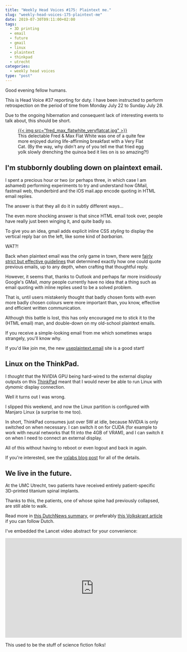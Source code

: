 ```yaml
---
title: "Weekly Head Voices #175: Plaintext me."
slug: "weekly-head-voices-175-plaintext-me"
date: 2019-07-30T09:11:00+02:00
tags:
  - 3D printing
  - email
  - future
  - gmail
  - linux
  - plaintext
  - thinkpad
  - utrecht
categories:
  - weekly head voices
type: "post"
---
```


Good evening fellow humans.

This is Head Voice #37 reporting for duty. I have been instructed to perform
retrospection on the period of time from Monday July 22 to Sunday July 28.

Due to the ongoing hibernation and consequent lack of interesting events to
talk about, this should be short.

<figure>
<a href="fred_max_flatwhite_veryflatcat.jpg">
{{< img src="fred_max_flatwhite_veryflatcat.jpg" >}}
</a>
<figcaption>
This delectable Fred & Max Flat White was one of a quite few more enjoyed
during life-affirming breakfast with a Very Flat Cat. (By the way, why didn't
any of you tell me that fried egg yolk slowly drenching the quinoa bed it lies
on is so amazing?!)
</figcaption>
</figure>

## I'm stubbornly doubling down on plaintext email.

I spent a precious hour or two (or perhaps three, in which case I am ashamed)
performing experiments to try and understand how GMail, fastmail web,
thunderbird and the iOS mail.app encode quoting in HTML email replies.

The answer is that they all do it in subtly different ways...

The even more shocking answer is that since HTML email took over, people have
really just been winging it, and quite badly so.

To give you an idea, gmail adds explicit inline CSS *styling* to display the
vertical reply bar on the left, like some kind of *barbarian*.

WAT?!

Back when plaintext email was the only game in town, there were [fairly strict
but effective guidelines](https://en.wikipedia.org/wiki/Posting_style) that
determined exactly how one could quote previous emails, up to any depth, when
crafting that thoughtful reply.

However, it seems that, thanks to Outlook and perhaps far more insidiously
Google's GMail, *many* people currently have no idea that a thing such as email
quoting with inline replies used to be a solved problem.

That is, until users mistakenly thought that badly chosen fonts with even more
badly chosen colours were more important than, you know, effective and
efficient written communication.

Although this battle is lost, this has only encouraged me to stick it to the
(HTML email) man, and double-down on my old-school plaintext emails.

If you receive a simple-looking email from me which sometimes wraps strangely,
you'll know why.

If you'd like join me, the new
[useplaintext.email](https://useplaintext.email/) site is a good start!

## Linux on the ThinkPad.

I *thought* that the NVIDIA GPU being hard-wired to the external display
outputs on this [ThinkPad](/2019/04/27/new-laptop-2019/) meant that I would
never be able to run Linux with *dynamic* display connection.

Well it turns out I was wrong.

I slipped this weekend, and now the Linux partition is configured with Manjaro
Linux (a surprise to me too).

In short, ThinkPad consumes just over 5W at idle, because NVIDIA is only
switched on when necessary. I can switch it on for CUDA (for example to work
with neural networks that fit into the 4GB of VRAM), and I can switch it on
when I need to connect an external display.

All of this without having to reboot or even logout and back in again.

If you're interested, see the [vxlabs blog
post](https://vxlabs.com/2019/07/28/manjaro-bumblebee-thinkpad-x1-extreme-2019/)
for all of the details.

## We live in the future.

At the UMC Utrecht, two patients have received entirely patient-specific
3D-printed titanium spinal implants.

Thanks to this, the patients, one of whose spine had previously collapsed, are
still able to walk.

Read more in [this DutchNews
summary](https://www.dutchnews.nl/news/2019/07/teenager-can-walk-again-thanks-to-dutch-3d-printed-spinal-implant/),
or preferably [this Volkskrant
article](https://www.volkskrant.nl/wetenschap/implantaten-uit-de-3d-printer-laten-utrechtse-patient-weer-lopen~bab3372e/)
if you can follow Dutch.

I've embedded the Lancet video abstract for your convenience:

<iframe width="560" height="315"
src="https://www.youtube-nocookie.com/embed/3gxiDo3ac0k" frameborder="0"
allow="accelerometer; autoplay; encrypted-media; gyroscope; picture-in-picture"
allowfullscreen></iframe>

This used to be the stuff of science fiction folks!
